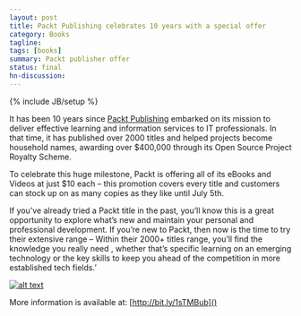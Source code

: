 ```yaml
---
layout: post
title: Packt Publishing celebrates 10 years with a special offer
category: Books
tagline: 
tags: [books]
summary: Packt publisher offer
status: final
hn-discussion:
---
```


{% include JB/setup %}


It has been 10 years since [Packt Publishing](http://bit.ly/1sTMBub) embarked on its mission to deliver effective learning and 
information services to IT professionals. In that time, it has published over 2000 titles and helped projects become household 
names, awarding over $400,000 through its Open Source Project Royalty Scheme.

<!--more-->

To celebrate this huge milestone, Packt is offering all of its eBooks and Videos at just $10 each – this promotion covers every 
title and customers can stock up on as many copies as they like until July 5th.

If you’ve already tried a Packt title in the past, you’ll know this is a great opportunity to explore what’s new and maintain 
your personal and professional development. If you’re new to Packt, then now is the time to try their extensive range – Within 
their 2000+ titles range, you’ll find the knowledge you really need , whether that’s specific learning on an emerging technology 
or the key skills to keep you ahead of the competition in more established tech fields.’ 

[![alt text](http://www.packtpub.com/sites/default/files/10yr-webbanner2.jpg)](http://bit.ly/1sTMBub)

More information is available at: [http://bit.ly/1sTMBub]()
